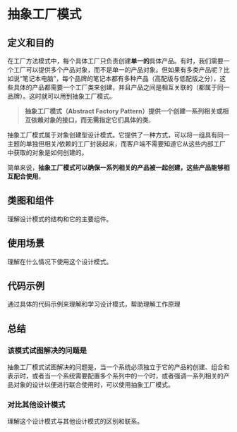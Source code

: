 # 抽象工厂模式

## 定义和目的

在工厂方法模式中，每个具体工厂只负责创建**单一的**具体产品。有时，我们需要一个工厂可以提供多个产品对象，而不是单一的产品对象。但如果有多类产品呢？比如说“笔记本电脑”，每个品牌的笔记本都有多种产品（高配版与低配版之分），这些具体的产品都需要一个工厂类来创建，并且产品之间是相互关联的（都属于同一品牌）。这时就可以用到抽象工厂模式。

> **抽象工厂模式（Abstract Factory Pattern）提供一个创建一系列相关或相互依赖对象的接口，而无需指定它们具体的类**。

抽象工厂模式属于对象创建型设计模式。它提供了一种方式，可以将一组具有同一主题的单独但相关/依赖的工厂封装起来，而客户端不需要知道它从这些内部工厂中获取的对象是如何创建的。

简单来说，**抽象⼯⼚模式可以确保⼀系列相关的产品被⼀起创建，这些产品能够相互配合使⽤**。

## 类图和组件

理解设计模式的结构和它的主要组件。

## 使用场景

理解在什么情况下使用这个设计模式。

## 代码示例

通过具体的代码示例来理解和学习设计模式，帮助理解工作原理

## 总结

### 该模式试图解决的问题是

抽象工厂模式试图解决的问题是，当一个系统必须独立于它的产品的创建、组合和表示时，或者当一个系统需要配置多个系列中的一个时，或者强调一系列相关的产品对象的设计以便进行联合使用时，可以使用抽象工厂模式。

### 对比其他设计模式

理解这个设计模式与其他设计模式的区别和联系。